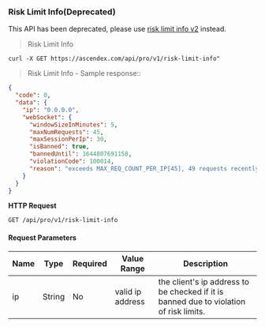 ### Risk Limit Info(Deprecated)

This API has been deprecated, please use [risk limit info v2](#risk-limit-info-v2) instead.

> Risk Limit Info 

```
curl -X GET https://ascendex.com/api/pro/v1/risk-limit-info"
```

> Risk Limit Info - Sample response::

```json
{
  "code": 0,
  "data": {
    "ip": "0.0.0.0",
    "webSocket": {
      "windowSizeInMinutes": 5,
      "maxNumRequests": 45,
      "maxSessionPerIp": 30,
      "isBanned": true,
      "bannedUntil": 1644807691158,
      "violationCode": 100014,
      "reason": "exceeds MAX_REQ_COUNT_PER_IP[45], 49 requests recently"
    }
  }
}
```

**HTTP Request** 

`GET /api/pro/v1/risk-limit-info`

#### Request Parameters

Name        |  Type    | Required | Value Range                                    | Description
----------- | -------- | -------- | -----------------------------------------------|---------------
ip          |  String  |   No     | valid ip address | the client's ip address to be checked if it is banned due to violation of risk limits.


